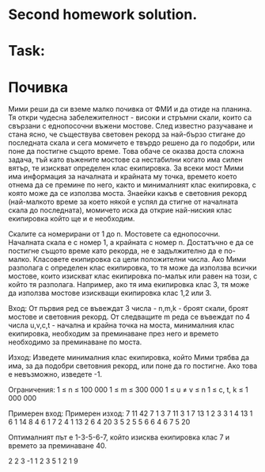 # Second homework solution.

# Task:

# Почивка
Мими реши да си вземе малко почивка от ФМИ и да отиде на планина. Тя откри
чудесна забележителност - високи и стръмни скали, които са свързани с еднопосочни
въжени мостове. След известно разучаване и стана ясно, че съществува световен рекорд
за най-бързо стигане до последната скала и сега момичето е твърдо решено да го
подобри, или поне да постигне същото време. Това обаче се оказва доста сложна задача,
тъй като въжените мостове са нестабилни когато има силен вятър, те изискват определен
клас екипировка. За всеки мост Мими има информация за началната и крайната му точка,
времето което отнема да се премине по него, както и минималният клас екипировка, с
която може да се използва моста. Знаейки какъв е световния рекорд (най-малкото време
за което някой е успял да стигне от началната скала до последната), момичето иска да
открие най-ниския клас екипировка който ще и е необходим.

Скалите са номерирани от 1 до n. Мостовете са еднопосочни. Началната скала е с
номер 1, а крайната с номер n. Достатъчно е да се постигне същото време като рекорда,
не е задължително да е по-малко. Класовете екипировка са цели положителни числа. Ако
Мими разполага с определен клас екипировка, то тя може да използва всички мостове,
които изискват клас екипировка по-малък или равен на този, с който тя разполага.
Например, ако тя има екипировка клас 3, тя може да използва мостове изискващи
екипировка клас 1,2 или 3.

Вход:
От първия ред се въвеждат 3 числа - n,m,k - броят скали, броят мостове и
световния рекорд. От следващите m реда се въвеждат по 4 числа u,v,c,t - начална и
крайна точка на моста, минималния клас екипировка, необходим за преминаване през
него и времето необходимо за преминаване по моста.

Изход:
Изведете минималния клас екипировка, който Мими трябва да има, за да подобри
световния рекорд, или поне да го постигне. Ако това е невъзможно, изведете -1.

Ограничения:
1 ≤ n ≤ 100 000
1 ≤ m ≤ 300 000
1 ≤ u ≠ v ≤ n
1 ≤ c, t, k ≤ 1 000 000


Примерен вход: Примерен изход:
7 11 42           7
1 3 7 11
3 1 7 13
1 2 3 3
1 4 13 1
6 1 14 8
4 6 1 7
2 4 1 13
2 6 4 20
3 5 2 5
5 6 6 4
6 7 5 20

Оптималният път е 1-3-5-6-7, който изисква екипировка клас 7 и времето за преминаване
40.

2 2 3           -1
1 2 3 5
1 2 1 9
